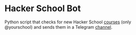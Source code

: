 # Hacker School Bot
Python script that checks for new Hacker School [courses](https://hacker-school.de/unterstuetzen/inspirer/checkin-inspirer-yourschool/?formats%5B0%5D=ys) (only @yourschool) and sends them in a Telegram [channel](https://t.me/hackerschoolupdate).
